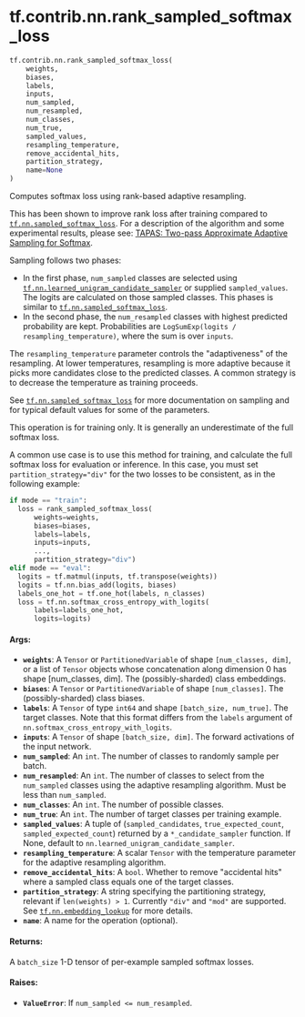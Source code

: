 <div itemscope itemtype="http://developers.google.com/ReferenceObject">
<meta itemprop="name" content="tf.contrib.nn.rank_sampled_softmax_loss" />
<meta itemprop="path" content="Stable" />
</div>

# tf.contrib.nn.rank_sampled_softmax_loss

``` python
tf.contrib.nn.rank_sampled_softmax_loss(
    weights,
    biases,
    labels,
    inputs,
    num_sampled,
    num_resampled,
    num_classes,
    num_true,
    sampled_values,
    resampling_temperature,
    remove_accidental_hits,
    partition_strategy,
    name=None
)
```

Computes softmax loss using rank-based adaptive resampling.

This has been shown to improve rank loss after training compared to
<a href="../../../tf/nn/sampled_softmax_loss.md"><code>tf.nn.sampled_softmax_loss</code></a>. For a description of the algorithm and some
experimental results, please see: [TAPAS: Two-pass Approximate Adaptive
Sampling for Softmax](https://arxiv.org/abs/1707.03073).

Sampling follows two phases:
* In the first phase, `num_sampled` classes are selected using
  <a href="../../../tf/random/learned_unigram_candidate_sampler.md"><code>tf.nn.learned_unigram_candidate_sampler</code></a> or supplied `sampled_values`.
  The logits are calculated on those sampled classes. This phases is
  similar to <a href="../../../tf/nn/sampled_softmax_loss.md"><code>tf.nn.sampled_softmax_loss</code></a>.
* In the second phase, the `num_resampled` classes with highest predicted
  probability are kept. Probabilities are
  `LogSumExp(logits / resampling_temperature)`, where the sum is over
  `inputs`.

The `resampling_temperature` parameter controls the "adaptiveness" of the
resampling. At lower temperatures, resampling is more adaptive because it
picks more candidates close to the predicted classes. A common strategy is
to decrease the temperature as training proceeds.

See <a href="../../../tf/nn/sampled_softmax_loss.md"><code>tf.nn.sampled_softmax_loss</code></a> for more documentation on sampling and
for typical default values for some of the parameters.

This operation is for training only. It is generally an underestimate of
the full softmax loss.

A common use case is to use this method for training, and calculate the full
softmax loss for evaluation or inference. In this case, you must set
`partition_strategy="div"` for the two losses to be consistent, as in the
following example:

```python
if mode == "train":
  loss = rank_sampled_softmax_loss(
      weights=weights,
      biases=biases,
      labels=labels,
      inputs=inputs,
      ...,
      partition_strategy="div")
elif mode == "eval":
  logits = tf.matmul(inputs, tf.transpose(weights))
  logits = tf.nn.bias_add(logits, biases)
  labels_one_hot = tf.one_hot(labels, n_classes)
  loss = tf.nn.softmax_cross_entropy_with_logits(
      labels=labels_one_hot,
      logits=logits)
```

#### Args:

* <b>`weights`</b>: A `Tensor` or `PartitionedVariable` of shape `[num_classes, dim]`,
      or a list of `Tensor` objects whose concatenation along dimension 0
      has shape [num_classes, dim]. The (possibly-sharded) class embeddings.
* <b>`biases`</b>: A `Tensor` or `PartitionedVariable` of shape `[num_classes]`.
      The (possibly-sharded) class biases.
* <b>`labels`</b>: A `Tensor` of type `int64` and shape `[batch_size,
      num_true]`. The target classes. Note that this format differs from
      the `labels` argument of `nn.softmax_cross_entropy_with_logits`.
* <b>`inputs`</b>: A `Tensor` of shape `[batch_size, dim]`. The forward
      activations of the input network.
* <b>`num_sampled`</b>: An `int`. The number of classes to randomly sample per batch.
* <b>`num_resampled`</b>: An `int`. The number of classes to select from the
      `num_sampled` classes using the adaptive resampling algorithm. Must be
      less than `num_sampled`.
* <b>`num_classes`</b>: An `int`. The number of possible classes.
* <b>`num_true`</b>: An `int`.  The number of target classes per training example.
* <b>`sampled_values`</b>: A tuple of (`sampled_candidates`, `true_expected_count`,
      `sampled_expected_count`) returned by a `*_candidate_sampler` function.
      If None, default to `nn.learned_unigram_candidate_sampler`.
* <b>`resampling_temperature`</b>: A scalar `Tensor` with the temperature parameter
      for the adaptive resampling algorithm.
* <b>`remove_accidental_hits`</b>: A `bool`. Whether to remove "accidental hits"
      where a sampled class equals one of the target classes.
* <b>`partition_strategy`</b>: A string specifying the partitioning strategy, relevant
      if `len(weights) > 1`. Currently `"div"` and `"mod"` are supported.
      See <a href="../../../tf/nn/embedding_lookup.md"><code>tf.nn.embedding_lookup</code></a> for more details.
* <b>`name`</b>: A name for the operation (optional).


#### Returns:

A `batch_size` 1-D tensor of per-example sampled softmax losses.


#### Raises:

* <b>`ValueError`</b>: If `num_sampled <= num_resampled`.